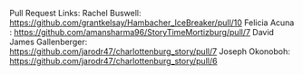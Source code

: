 Pull Request Links:
Rachel Buswell: https://github.com/grantkelsay/Hambacher_IceBreaker/pull/10
Felicia Acuna : https://github.com/amansharma96/StoryTimeMortizburg/pull/7
David James Gallenberger: https://github.com/jarodr47/charlottenburg_story/pull/7
Joseph Okonoboh: https://github.com/jarodr47/charlottenburg_story/pull/6
